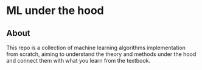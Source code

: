 # ML under the hood

## About
This repo is a collection of machine learning algorithms implementation from scratch, 
aiming to understand the theory and methods under the hood and connect them with what
you learn from the textbook.
